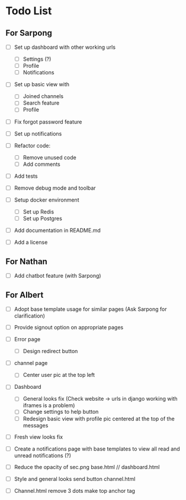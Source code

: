 # Todo List

## For Sarpong

- [ ] Set up dashboard with other working urls
  - [ ] Settings (?)
  - [ ] Profile
  - [ ] Notifications
- [ ] Set up basic view with
  - [ ] Joined channels
  - [ ] Search feature
  - [ ] Profile
- [ ] Fix forgot password feature
- [ ] Set up notifications
- [ ] Refactor code:
  - [ ] Remove unused code
  - [ ] Add comments
- [ ] Add tests
- [ ] Remove debug mode and toolbar
- [ ] Setup docker environment
  - [ ] Set up Redis
  - [ ] Set up Postgres
- [ ] Add documentation in README.md
- [ ] Add a license



## For Nathan

- [ ] Add chatbot feature (with Sarpong)



## For Albert

- [ ] Adopt base template usage for similar pages (Ask Sarpong for clarification)
- [ ] Provide signout option on appropriate pages
- [ ] Error page
  - [ ] Design redirect button
- [ ] channel page
  - [ ] Center user pic at the top left
- [ ] Dashboard
  - [ ] General looks fix (Check website -> urls in django working with iframes is a problem)
  - [ ] Change settings to help button
  - [ ] Redesign basic view with profile pic centered at the top of the messages
- [ ] Fresh view looks fix
- [ ] Create a notifications page with base templates to view all read and unread notifications (?)

- [ ] Reduce the opacity of sec.png base.html // dashboard.html
- [ ] Style and general looks send button channel.html
- [ ] Channel.html remove 3 dots make top anchor tag


<!-- side note: i renamed basic_view.html and css to dashboard. Hence the original dashboard html and css files have been deleted. Chech github old commits if you need them -->



<!-- Put an x in the square brackets when done -->
